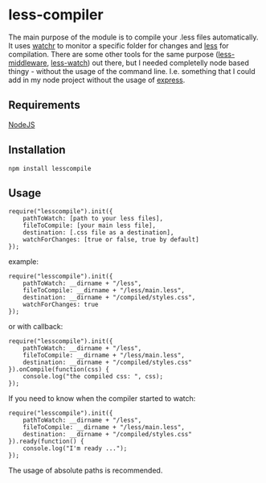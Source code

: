 # less-compiler

The main purpose of the module is to compile your .less files automatically. It uses [watchr](https://npmjs.org/package/watchr) to monitor a specific folder for changes and [less](https://npmjs.org/package/less) for compilation. There are some other tools for the same purpose ([less-middleware](https://npmjs.org/package/less-middleware), [less-watch](https://npmjs.org/package/less-watch)) out there, but I needed completelly node based thingy - without the usage of the command line. I.e. something that I could add in my node project without the usage of [express](http://expressjs.com/).

## Requirements
[NodeJS](http://nodejs.org/)

## Installation

    npm install lesscompile

## Usage

    require("lesscompile").init({
        pathToWatch: [path to your less files],
        fileToCompile: [your main less file],
        destination: [.css file as a destination],
        watchForChanges: [true or false, true by default]
    });

example: 

    require("lesscompile").init({
        pathToWatch: __dirname + "/less",
        fileToCompile: __dirname + "/less/main.less",
        destination: __dirname + "/compiled/styles.css",
        watchForChanges: true
    });

or with callback: 

    require("lesscompile").init({
        pathToWatch: __dirname + "/less",
        fileToCompile: __dirname + "/less/main.less",
        destination: __dirname + "/compiled/styles.css"
    }).onCompile(function(css) {
        console.log("the compiled css: ", css);
    });

If you need to know when the compiler started to watch:

    require("lesscompile").init({
        pathToWatch: __dirname + "/less",
        fileToCompile: __dirname + "/less/main.less",
        destination: __dirname + "/compiled/styles.css"
    }).ready(function() {
        console.log("I'm ready ...");
    });

The usage of absolute paths is recommended.
